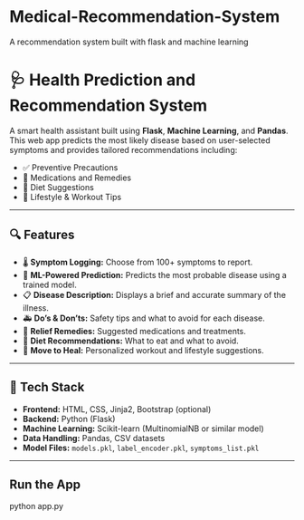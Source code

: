 # Medical-Recommendation-System
A recommendation system built with flask and machine learning

# 🩺 Health Prediction and Recommendation System

A smart health assistant built using **Flask**, **Machine Learning**, and **Pandas**. This web app predicts the most likely disease based on user-selected symptoms and provides tailored recommendations including:

- ✅ Preventive Precautions  
- 💊 Medications and Remedies  
- 🥗 Diet Suggestions  
- 🧘 Lifestyle & Workout Tips  

---

## 🔍 Features

- 🌡️ **Symptom Logging:** Choose from 100+ symptoms to report.
- 🤖 **ML-Powered Prediction:** Predicts the most probable disease using a trained model.
- 📋 **Disease Description:** Displays a brief and accurate summary of the illness.
- 🚑 **Do’s & Don’ts:** Safety tips and what to avoid for each disease.
- 💊 **Relief Remedies:** Suggested medications and treatments.
- 🍲 **Diet Recommendations:** What to eat and what to avoid.
- 🏃 **Move to Heal:** Personalized workout and lifestyle suggestions.

---

## 🧠 Tech Stack

- **Frontend:** HTML, CSS, Jinja2, Bootstrap (optional)
- **Backend:** Python (Flask)
- **Machine Learning:** Scikit-learn (MultinomialNB or similar model)
- **Data Handling:** Pandas, CSV datasets
- **Model Files:** `models.pkl`, `label_encoder.pkl`, `symptoms_list.pkl`

---

## Run the App

python app.py

